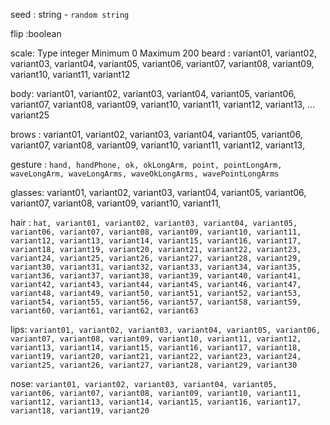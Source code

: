 seed : string - `random string`

flip :boolean

scale: Type integer Minimum 0 Maximum 200
beard : variant01, variant02, variant03, variant04, variant05, variant06, variant07, variant08, variant09, variant10, variant11, variant12

body: variant01, variant02, variant03, variant04, variant05, variant06, variant07, variant08, variant09, variant10, variant11, variant12, variant13, ... variant25

<!-- eyebrows -->
brows : variant01, variant02, variant03, variant04, variant05, variant06, variant07, variant08, variant09, variant10, variant11, variant12, variant13,

gesture : `hand, handPhone, ok, okLongArm, point, pointLongArm, waveLongArm, waveLongArms, waveOkLongArms, wavePointLongArms`

glasses: variant01, variant02, variant03, variant04, variant05, variant06, variant07, variant08, variant09, variant10, variant11,

hair : `hat, variant01, variant02, variant03, variant04, variant05, variant06, variant07, variant08, variant09, variant10, variant11, variant12, variant13, variant14, variant15, variant16, variant17, variant18, variant19, variant20, variant21, variant22, variant23, variant24, variant25, variant26, variant27, variant28, variant29, variant30, variant31, variant32, variant33, variant34, variant35, variant36, variant37, variant38, variant39, variant40, variant41, variant42, variant43, variant44, variant45, variant46, variant47, variant48, variant49, variant50, variant51, variant52, variant53, variant54, variant55, variant56, variant57, variant58, variant59, variant60, variant61, variant62, variant63`

lips: `variant01, variant02, variant03, variant04, variant05, variant06, variant07, variant08, variant09, variant10, variant11, variant12, variant13, variant14, variant15, variant16, variant17, variant18, variant19, variant20, variant21, variant22, variant23, variant24, variant25, variant26, variant27, variant28, variant29, variant30`

nose: `variant01, variant02, variant03, variant04, variant05, variant06, variant07, variant08, variant09, variant10, variant11, variant12, variant13, variant14, variant15, variant16, variant17, variant18, variant19, variant20`